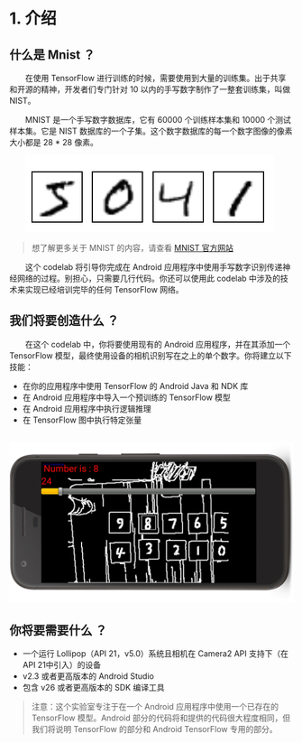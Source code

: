 # 1. 介绍

## 什么是 Mnist ？

&emsp;&emsp;在使用 TensorFlow 进行训练的时候，需要使用到大量的训练集。出于共享和开源的精神，开发者们专门针对 10 以内的手写数字制作了一整套训练集，叫做 NIST。

&emsp;&emsp;MNIST 是一个手写数字数据库，它有 60000 个训练样本集和 10000 个测试样本集。它是 NIST 数据库的一个子集。这个数字数据库的每一个数字图像的像素大小都是 28 * 28 像素。

&emsp;&emsp;![](/assets/1.png)

> 想了解更多关于 MNIST 的内容，请查看 [MNIST 官方网站](http://yann.lecun.com/exdb/mnist/)

&emsp;&emsp;这个 codelab 将引导你完成在 Android 应用程序中使用手写数字识别传递神经网络的过程。别担心，只需要几行代码。你还可以使用此 codelab 中涉及的技术来实现已经培训完毕的任何 TensorFlow 网络。

## 我们将要创造什么 ？

&emsp;&emsp;在这个 codelab 中，你将要使用现有的 Android 应用程序，并在其添加一个 TensorFlow 模型，最终使用设备的相机识别写在之上的单个数字。你将建立以下技能：

* 在你的应用程序中使用 TensorFlow 的 Android Java 和 NDK 库
* 在 Android 应用程序中导入一个预训练的 TensorFlow 模型
* 在 Android 应用程序中执行逻辑推理
* 在 TensorFlow 图中执行特定张量

&emsp;&emsp;![](/assets/2.png)

## 你将要需要什么 ？

* 一个运行 Lollipop（API 21，v5.0）系统且相机在 Camera2 API 支持下（在API 21中引入）的设备
* v2.3 或者更高版本的 Android Studio
* 包含 v26 或者更高版本的 SDK 编译工具

> 注意：这个实验室专注于在一个 Android 应用程序中使用一个已存在的 TensorFlow 模型。Android 部分的代码将和提供的代码很大程度相同，但我们将说明 TensorFlow 的部分和 Android TensorFlow 专用的部分。